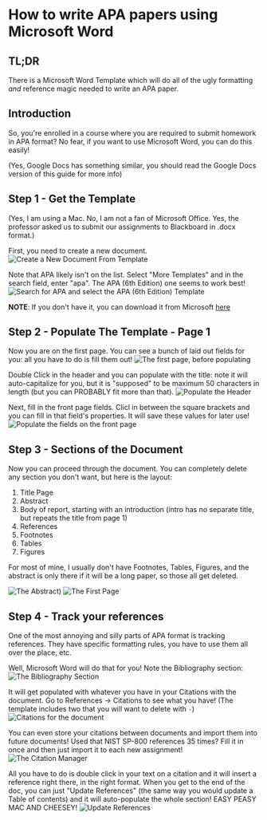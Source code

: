 # How to write APA papers using Microsoft Word

## TL;DR

There is a Microsoft Word Template which will do all of the ugly formatting _and_ reference magic needed to write an APA paper.

## Introduction

So, you're enrolled in a course where you are required to submit homework in APA format?  No fear, if you want to use Microsoft Word, you can do this easily!

(Yes, Google Docs has something similar, you should read the Google Docs version of this guide for more info)

## Step 1 - Get the Template

(Yes, I am using a Mac.  No, I am not a fan of Microsoft Office.  Yes, the professor asked us to submit our assignments to Blackboard in .docx format.)

First, you need to create a new document.
![Create a New Document From Template](screenshots/1_New_Document.png)

Note that APA likely isn't on the list.  Select "More Templates" and in the search field, enter "apa".  The APA (6th Edition) one seems to work best!
![Search for APA and select the APA (6th Edition) Template](screenshots/2_Search_For_APA.png)

**NOTE**: If you don't have it, you can download it from Microsoft [here](https://templates.office.com/en-us/APA-style-report-6th-edition-TM03982351)

## Step 2 - Populate The Template - Page 1

Now you are on the first page.  You can see a bunch of laid out fields for you: all you have to do is fill them out!
![The first page, before populating](screenshots/3_The_Template.png)

Double Click in the header and you can populate with the title: note it will auto-capitalize for you, but it is "supposed" to be maximum 50 characters in length (but you can PROBABLY fit more than that).
![Populate the Header](screenshots/4_Header_Title.png)

Next, fill in the front page fields.  Clicl in between the square brackets and you can fill in that field's properties.  It will save these values for later use!
![Populate the fields on the front page](screenshots/5_Front_Page_Fields.png)

## Step 3 - Sections of the Document

Now you can proceed through the document.  You can completely delete any section you don't want, but here is the layout:
1. Title Page
2. Abstract
3. Body of report, starting with an introduction (intro has no separate title, but repeats the title from page 1)
4. References
5. Footnotes
6. Tables
7. Figures

For most of mine, I usually don't have Footnotes, Tables, Figures, and the abstract is only there if it will be a long paper, so those all get deleted.

![The Abstract](screenshots/6_Abstract.png))
![The First Page](screenshots/7_First_Page.png)

## Step 4 - Track your references

One of the most annoying and silly parts of APA format is tracking references.  They have specific formatting rules, you have to use them all over the place, etc.

Well, Microsoft Word will do that for you!  Note the Bibliography section:
![The Bibliography Section](screenshots/8_References_Bibliography.png)

It will get populated with whatever you have in your Citations with the document.  Go to References -> Citations to see what you have!  (The template includes two that you will want to delete with `-`)
![Citations for the document](screenshots/9_References_Citations.png)

You can even store your citations between documents and import them into future documents!  Used that NIST SP-800 references 35 times?  Fill it in once and then just import it to each new assignment!
![The Citation Manager](screenshots/10_References_Citation_Manager.png)

All you have to do is double click in your text on a citation and it will insert a reference right there, in the right format.  When you get to the end of the doc, you can just "Update References" (the same way you would update a Table of contents) and it will auto-populate the whole section!  EASY PEASY MAC AND CHEESEY!
![Update References](screenshots/11_Update_References.png)
